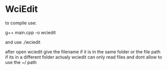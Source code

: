# WciEdit

to compile use:

g++ main.cpp -o wciedit

and use ./wciedit

after open wciedit give the filename if it is in the same folder or the file path if its in a different folder
actualy wciedit can only read files and dont allow to use the ~/ path